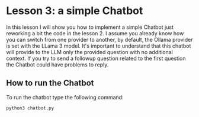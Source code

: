 # Lesson 3: a simple Chatbot

In this lesson I will show you how to implement a simple Chatbot just reworking a bit the code in the lesson 2. 
I assume you already know how you can switch from one provider to another, by default, the Ollama provider is set with the LLama 3 model.
It's important to understand that this chatbot will provide to the LLM only the provided question with no additional context.
If you try to send a followup question related to the first question the Chatbot could have problems to reply.

## How to run the Chatbot

To run the chatbot type the following command:

```
python3 chatbot.py
```
